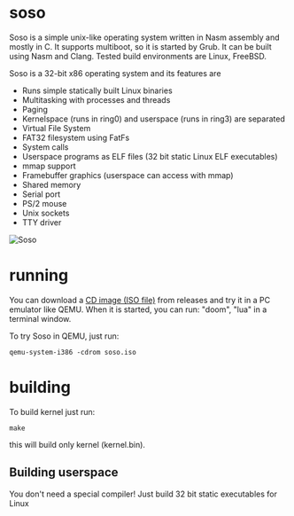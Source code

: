 # soso
Soso is a simple unix-like operating system written in Nasm assembly and mostly in C. It supports multiboot, so it is started by Grub.
It can be built using Nasm and Clang.
Tested build environments are Linux, FreeBSD.

Soso is a 32-bit x86 operating system and its features are
- Runs simple statically built Linux binaries
- Multitasking with processes and threads
- Paging
- Kernelspace (runs in ring0) and userspace (runs in ring3) are separated
- Virtual File System
- FAT32 filesystem using FatFs
- System calls
- Userspace programs as ELF files (32 bit static Linux ELF executables)
- mmap support
- Framebuffer graphics (userspace can access with mmap)
- Shared memory
- Serial port
- PS/2 mouse
- Unix sockets
- TTY driver


![Soso](screenshots/soso-v0.3.png)

# running

You can download a [CD image (ISO file)](https://github.com/ozkl/soso/releases/download/v0.3/soso.zip) from releases and try it in a PC emulator like QEMU. When it is started, you can run: "doom", "lua" in a terminal window.

To try Soso in QEMU, just run:

    qemu-system-i386 -cdrom soso.iso

# building
To build kernel just run:

    make

this will build only kernel (kernel.bin). 

## Building userspace
You don't need a special compiler! Just build 32 bit static executables for Linux

